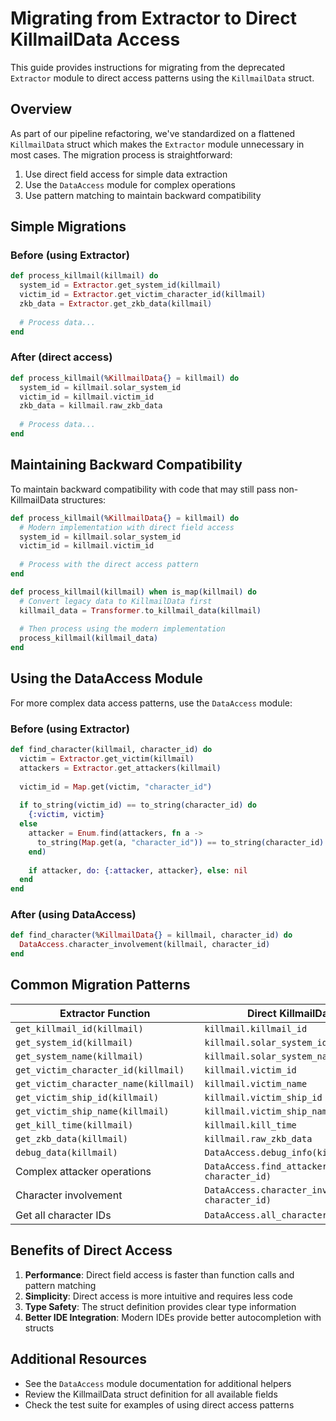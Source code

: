 # Migrating from Extractor to Direct KillmailData Access

This guide provides instructions for migrating from the deprecated `Extractor` module to direct access patterns using the `KillmailData` struct.

## Overview

As part of our pipeline refactoring, we've standardized on a flattened `KillmailData` struct which makes the `Extractor` module unnecessary in most cases. The migration process is straightforward:

1. Use direct field access for simple data extraction
2. Use the `DataAccess` module for complex operations
3. Use pattern matching to maintain backward compatibility

## Simple Migrations

### Before (using Extractor)

```elixir
def process_killmail(killmail) do
  system_id = Extractor.get_system_id(killmail)
  victim_id = Extractor.get_victim_character_id(killmail)
  zkb_data = Extractor.get_zkb_data(killmail)
  
  # Process data...
end
```

### After (direct access)

```elixir
def process_killmail(%KillmailData{} = killmail) do
  system_id = killmail.solar_system_id
  victim_id = killmail.victim_id
  zkb_data = killmail.raw_zkb_data
  
  # Process data...
end
```

## Maintaining Backward Compatibility

To maintain backward compatibility with code that may still pass non-KillmailData structures:

```elixir
def process_killmail(%KillmailData{} = killmail) do
  # Modern implementation with direct field access
  system_id = killmail.solar_system_id
  victim_id = killmail.victim_id
  
  # Process with the direct access pattern
end

def process_killmail(killmail) when is_map(killmail) do
  # Convert legacy data to KillmailData first
  killmail_data = Transformer.to_killmail_data(killmail)
  
  # Then process using the modern implementation
  process_killmail(killmail_data)
end
```

## Using the DataAccess Module

For more complex data access patterns, use the `DataAccess` module:

### Before (using Extractor)

```elixir
def find_character(killmail, character_id) do
  victim = Extractor.get_victim(killmail)
  attackers = Extractor.get_attackers(killmail)
  
  victim_id = Map.get(victim, "character_id")
  
  if to_string(victim_id) == to_string(character_id) do
    {:victim, victim}
  else
    attacker = Enum.find(attackers, fn a -> 
      to_string(Map.get(a, "character_id")) == to_string(character_id)
    end)
    
    if attacker, do: {:attacker, attacker}, else: nil
  end
end
```

### After (using DataAccess)

```elixir
def find_character(%KillmailData{} = killmail, character_id) do
  DataAccess.character_involvement(killmail, character_id)
end
```

## Common Migration Patterns

| Extractor Function | Direct KillmailData Access | 
| --- | --- |
| `get_killmail_id(killmail)` | `killmail.killmail_id` |
| `get_system_id(killmail)` | `killmail.solar_system_id` |
| `get_system_name(killmail)` | `killmail.solar_system_name` |
| `get_victim_character_id(killmail)` | `killmail.victim_id` |
| `get_victim_character_name(killmail)` | `killmail.victim_name` |
| `get_victim_ship_id(killmail)` | `killmail.victim_ship_id` |
| `get_victim_ship_name(killmail)` | `killmail.victim_ship_name` |
| `get_kill_time(killmail)` | `killmail.kill_time` |
| `get_zkb_data(killmail)` | `killmail.raw_zkb_data` |
| `debug_data(killmail)` | `DataAccess.debug_info(killmail)` |
| Complex attacker operations | `DataAccess.find_attacker(killmail, character_id)` |
| Character involvement | `DataAccess.character_involvement(killmail, character_id)` |
| Get all character IDs | `DataAccess.all_character_ids(killmail)` |

## Benefits of Direct Access

1. **Performance**: Direct field access is faster than function calls and pattern matching
2. **Simplicity**: Direct access is more intuitive and requires less code
3. **Type Safety**: The struct definition provides clear type information
4. **Better IDE Integration**: Modern IDEs provide better autocompletion with structs

## Additional Resources

- See the `DataAccess` module documentation for additional helpers
- Review the KillmailData struct definition for all available fields
- Check the test suite for examples of using direct access patterns 